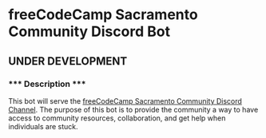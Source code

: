 # freeCodeCamp Sacramento Community Discord Bot

## UNDER DEVELOPMENT

### \*\*\* Description \*\*\*

This bot will serve the [freeCodeCamp Sacramento Community Discord Channel](https://discord.gg/bBrMBmS). The purpose of this bot is to provide the community a way to have access to community resources, collaboration, and get help when individuals are stuck.
